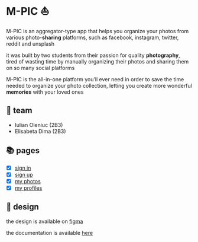 # M-PIC ⛵

M-PIC is an aggregator-type app that helps you organize your photos from various photo-**sharing** platforms, such as facebook, instagram, twitter, reddit and unsplash

it was built by two students from their passion for quality **photography**, tired of wasting time by manually organizing their photos and sharing them on so many social platforms

M-PIC is the all-in-one platform you’ll ever need in order to save the time needed to organize your photo collection, letting you create more wonderful **memories** with your loved ones

## 🚀 team

- Iulian Oleniuc (2B3)
- Elisabeta Dima (2B3)

## 📚 pages

- [x] [sign in](https://validator.w3.org/nu/?doc=https%3A%2F%2Fm-pic.netlify.app%2Ffrontend%2Fhtml%2Fsign-in.html)
- [x] [sign up](https://validator.w3.org/nu/?doc=https%3A%2F%2Fm-pic.netlify.app%2Ffrontend%2Fhtml%2Fsign-up.html)
- [x] [my photos](https://validator.w3.org/nu/?doc=https%3A%2F%2Fm-pic.netlify.app%2Ffrontend%2Fhtml%2Fmy-photos.html)
- [x] [my profiles](https://validator.w3.org/nu/?doc=https%3A%2F%2Fm-pic.netlify.app%2Ffrontend%2Fhtml%2Fmy-profiles.html)

## 🎨 design

the design is available on [figma](https://www.figma.com/file/FPE0X6J8mfUDaEQ6Sg8xH9/web)

the documentation is available [here](https://m-pic.netlify.app/report)

<!-- [![Netlify Status](https://api.netlify.com/api/v1/badges/6360b353-ce76-4a7c-a391-939a84fa2b8f/deploy-status)](https://m-pic.netlify.app/html/sign-in.html) -->

